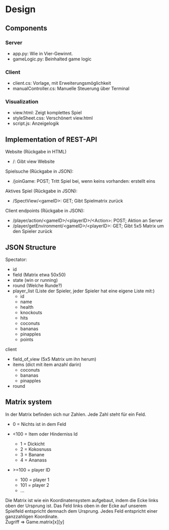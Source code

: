 # Design

## Components

### Server

* app.py: Wie in Vier-Gewinnt. 
* gameLogic.py: Beinhalted game logic

### Client

* client.cs: Vorlage, mit Erweiterungsmöglichkeit
* manualController.cs: Manuelle Steuerung über Terminal

### Visualization

* view.html: Zeigt komplettes Spiel
* styleSheet.css: Verschönert view.html
* script.js: Anzeigelogik

## Implementation of REST-API

Website (Rückgabe in HTML)
* /: Gibt view Website

Spielsuche (Rückgabe in JSON):
* /joinGame: POST; Tritt Spiel bei, wenn keins vorhanden: erstellt eins

Aktives Spiel (Rückgabe in JSON):
* /SpectView/\<gameID>: GET; Gibt Spielmatrix zurück

Client endpoints (Rückgabe in JSON):
* /player/action/\<gameID>/\<playerID>/\<Action>: POST; Aktion an Server
* /player/getEnvironment/\<gameID>/\<playerID>: GET; Gibt 5x5 Matrix um den Spieler zurück



## JSON Structure

Spectator:
* id
* field (Matrix etwa 50x50)
* state (win or running)
* round (Welche Runde?)
* player_list (Liste der Spieler, jeder Spieler hat eine eigene Liste mit:)
    * id
    * name
    * health
    * knockouts
    * hits
    * coconuts 
    * bananas
    * pinapples
    * points

client
* field_of_view (5x5 Matrix um ihn herum)
* items (dict mit item anzahl darin)
    * coconuts
    * bananas
    * pinapples
* round

## Matrix system

In der Matrix befinden sich nur Zahlen. Jede Zahl steht für ein Feld.

* 0 = Nichts ist in dem Feld
* <100 = Item oder Hinderniss Id
    * 1 = Dickicht
    * 2 = Kokosnuss
    * 3 = Banane
    * 4 = Ananass

* \>=100 = player ID 
    * 100 = player 1
    * 101 = player 2
    * ...

Die Matrix ist wie ein Koordinatensystem aufgebaut, indem die Ecke links oben der Ursprung ist. Das Feld links oben in der Ecke auf unserem Spielfeld entspricht demnach dem Ursprung. 
Jedes Feld entspricht einer ganzzahligen Koordinate.  
Zugriff => Game.matrix[x][y]


